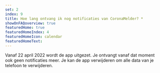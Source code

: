 ```yaml
---
set: 2
index: 9
title: Hoe lang ontvang ik nog notificaties van CoronaMelder? *
showOnFAQoverview: true
featuredHome: true
featuredHomeIndex: 4
featuredHomeIcon: calendar
featuredHomeText: 
---
```

Vanaf 22 april 2022 wordt de app uitgezet. Je ontvangt vanaf dat moment ook geen notificaties meer. Je kan de app verwijderen om alle data van je telefoon te verwijderen. 
